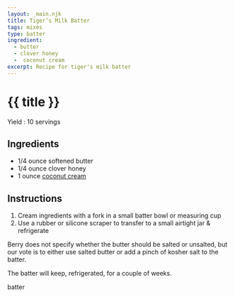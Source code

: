```yaml
---
layout: _main.njk
title: Tiger’s Milk Batter
tags: mixes
type: batter
ingredient:
  - butter
  - clover honey
  -  coconut cream
excerpt: Recipe for tiger's milk batter
---
```


<!-- markdownlint-disable MD025 -->
# {{ title }}
<!-- markdownlint-enable MD025 -->

Yield
  : 10 servings

## Ingredients

* 1/4 ounce softened butter
* 1/4 ounce clover honey
* 1 ounce [coconut cream](/mixes/coconut-cream)

## Instructions

1. Cream ingredients with a fork in a small batter bowl or measuring cup
2. Use a rubber or silicone scraper to transfer to a small airtight jar & refrigerate

<tiki-callout type="note" title="notes">

  Berry does not specify whether the butter should be salted or unsalted, but our vote is to either use salted butter or add a pinch of kosher salt to the batter.

  The batter will keep, refrigerated, for a couple of weeks.
</tiki-callout>

<div
  class="sr-only"
  data-cat[0]="Batter"
  data-ingredient[0]="Butter, salted"
  data-ingredient[1]="Honey"
  data-ingredient[2]="Honey, clover"
  data-ingredient[3]="Coconut cream"
  data-pagefind-filter="
    Category[data-cat[0]],
    Ingredient[data-ingredient[0]],
    Ingredient[data-ingredient[1]],
    Ingredient[data-ingredient[2]],
    Ingredient[data-ingredient[3]],
    Pantry[data-ingredient[0]],
    Pantry[data-ingredient[1]],
    Pantry[data-ingredient[2]],
    Batter[data-ingredient[3]]
  "
>
</div>

<div class="keywords" aria-hidden>batter</div>
